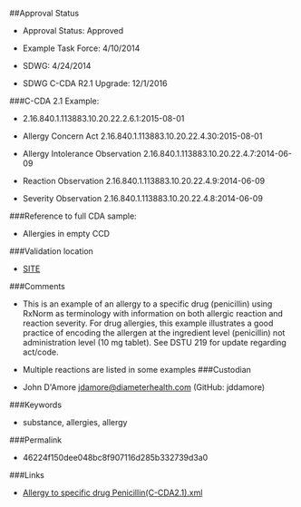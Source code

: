 ##Approval Status 

* Approval Status: Approved
* Example Task Force: 4/10/2014
* SDWG: 4/24/2014
* SDWG C-CDA R2.1 Upgrade: 12/1/2016    

###C-CDA 2.1 Example: 
 

* 2.16.840.1.113883.10.20.22.2.6.1:2015-08-01

* Allergy Concern Act 2.16.840.1.113883.10.20.22.4.30:2015-08-01

* Allergy Intolerance Observation 2.16.840.1.113883.10.20.22.4.7:2014-06-09
* Reaction Observation 2.16.840.1.113883.10.20.22.4.9:2014-06-09
* Severity Observation 2.16.840.1.113883.10.20.22.4.8:2014-06-09

###Reference to full CDA sample:
* Allergies in empty CCD


###Validation location

* [SITE](https://sitenv.org/c-cda-validator)


###Comments

* This is an example of an allergy to a specific drug (penicillin) using RxNorm as terminology with information on both allergic reaction and reaction severity. For drug allergies, this example illustrates a good practice of encoding the allergen at the ingredient level (penicillin) not administration level (10 mg tablet). See DSTU 219 for update regarding act/code. 
* Multiple reactions are listed in some examples
###Custodian

* John D'Amore jdamore@diameterhealth.com (GitHub: jddamore)



###Keywords

* substance, allergies, allergy


###Permalink 

* 46224f150dee048bc8f907116d285b332739d3a0

###Links 

* [Allergy to specific drug Penicillin(C-CDA2.1).xml](https://github.com/HL7/C-CDA-Examples/tree/master/Allergies/Allergy%20to%20specific%20drug%20Penicillin/Allergy%20to%20specific%20drug%20Penicillin%28C-CDA2.1%29.xml)
